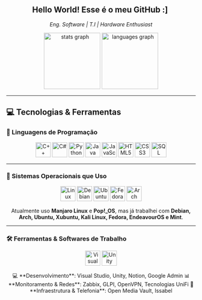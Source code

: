 <h2 style="text-align: center;">Hello World! Esse é o meu GitHub :] ‍️</h2>
<p style="text-align: center;"><em>Eng. Software | T.I | Hardware Enthusiast </em></p>

<div style="text-align: center;">
  <img src="https://github-readme-stats.vercel.app/api?username=luizhc06&hide_title=false&hide_rank=false&show_icons=true&include_all_commits=true&count_private=true&disable_animations=false&theme=dracula&locale=en&hide_border=false" height="150" alt="stats graph" />
  <img src="https://github-readme-stats.vercel.app/api/top-langs?username=luizhc06&locale=en&hide_title=false&layout=compact&card_width=320&langs_count=5&theme=dracula&hide_border=false" height="150" alt="languages graph" />
</div>

---

## **💻 Tecnologias & Ferramentas**

### **📌 Linguagens de Programação**
<div style="text-align: center;">
  <img src="https://cdn.jsdelivr.net/gh/devicons/devicon@latest/icons/cplusplus/cplusplus-original.svg" height="40" alt="C++ logo" />
  <img src="https://cdn.jsdelivr.net/gh/devicons/devicon/icons/csharp/csharp-original.svg" height="40" alt="C#" logo />
  <img src="https://cdn.jsdelivr.net/gh/devicons/devicon@latest/icons/python/python-original.svg" height="40" alt="Python logo" />
  <img src="https://cdn.jsdelivr.net/gh/devicons/devicon@latest/icons/java/java-original-wordmark.svg" height="40" alt="Java logo" />
  <img src="https://cdn.jsdelivr.net/gh/devicons/devicon@latest/icons/javascript/javascript-original.svg" height="40" alt="JavaScript logo" />
  <img src="https://cdn.jsdelivr.net/gh/devicons/devicon/icons/html5/html5-original.svg" height="40" alt="HTML5 logo" />
  <img src="https://cdn.jsdelivr.net/gh/devicons/devicon/icons/css3/css3-original.svg" height="40" alt="CSS3 logo" />
  <img src="https://cdn.jsdelivr.net/gh/devicons/devicon@latest/icons/sqlite/sqlite-original.svg" height="40" alt="SQL logo" />
</div>

---

### **📂 Sistemas Operacionais que Uso**
<div style="text-align: center;">
  <img src="https://cdn.jsdelivr.net/gh/devicons/devicon/icons/linux/linux-original.svg" height="40" alt="Linux logo" />
  <img src="https://cdn.jsdelivr.net/gh/devicons/devicon@latest/icons/debian/debian-original.svg" height="40" alt="Debian logo" />
  <img src="https://cdn.jsdelivr.net/gh/devicons/devicon@latest/icons/ubuntu/ubuntu-original.svg" height="40" alt="Ubuntu logo" />
  <img src="https://cdn.jsdelivr.net/gh/devicons/devicon@latest/icons/fedora/fedora-original.svg" height="40" alt="Fedora logo" />
  <img src="https://cdn.jsdelivr.net/gh/devicons/devicon@latest/icons/archlinux/archlinux-original.svg" height="40" alt="Arch Linux logo" />
</div>
<p style="text-align: center;">Atualmente uso <strong>Manjaro Linux</strong> e <strong>Pop!_OS</strong>, mas já trabalhei com <strong>Debian, Arch, Ubuntu, Xubuntu, Kali Linux, Fedora, EndeavourOS e Mint</strong>.</p>

---

### **🛠️ Ferramentas & Softwares de Trabalho**
<div style="text-align: center;">
  <img src="https://cdn.jsdelivr.net/gh/devicons/devicon@latest/icons/visualstudio/visualstudio-plain.svg" height="40" alt="Visual Studio logo" />
  <img src="https://cdn.jsdelivr.net/gh/devicons/devicon@latest/icons/unity/unity-original.svg" height="40" alt="Unity logo" />
</div>
<p style="text-align: center;">
  💻 **Desenvolvimento**: Visual Studio, Unity, Notion, Google Admin  
  📊 **Monitoramento & Redes**: Zabbix, GLPI, OpenVPN, Tecnologias UniFi  
  📡 **Infraestrutura & Telefonia**: Open Media Vault, Issabel  
</p>

</div>
